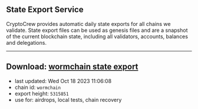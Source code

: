 ## State Export Service
CryptoCrew provides automatic daily state exports for all chains we validate. State export files can be used as genesis files and are a snapshot of the current blockchain state, including all validators, accounts, balances and delegations.

---
**Download: [wormchain state export](https://dl.ccvalidators.com/SERVICE/wormchain/wormchain_export_5315851.json)**
---

- last updated: Wed Oct 18 2023 11:06:08
- chain id: `wormchain`
- export height: `5315851`
- use for: airdrops, local tests, chain recovery
